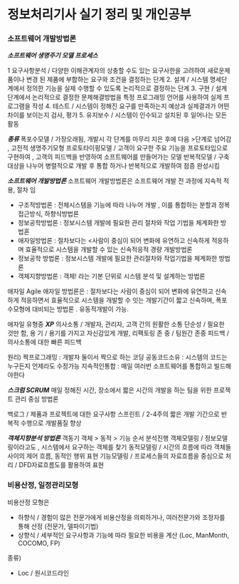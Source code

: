 # 정보처리기사 실기 정리 및 개인공부

### 소프트웨어 개발방법론

***소프트웨어 생명주기 모델 프로세스***

1 요구사항분석 / 다양한 이해관계자의 상충할 수도 있는 요구사한을 고려하여 새로운제품이나 
                변경 된 제품에 부합하는 요구와 조건을 결정하는 단계
2. 설계 / 시스템 명세단계에서 정의한 기능을 실제 수행할 수 있도록 논리적으로 결정하는 단계
3. 구현 / 설계단계에서 논리적으로 결정한 문제해결방법을 특정 프로그래밍 언어를 사용하여 실제 프로그램을 작성
4. 테스트 / 시스템이 정해진 요구를 만족하는지 예상과 실제결과가 어떤 차이를 보이는지 검사, 평가
5. 유지보수 / 시스템이 인수되고 설치된 후 일어나는 모든 활동

***종류***
폭포수모델 / 가장오래됨, 개발시 각 단계를 마무리 지은 후에 다음 >단계로 넘어감 , 고전적 생명주기모형
프로토타이핑모델 / 고객이 요구한 주요 기능을 프로토타입으로 구현하여 , 고객의 피드백을 반영하여 소프트웨어를 만들어가는 모델
반복적모델 / 구축대상을 나누어 병렬적으로 개발 후 통합 하거나 반복적으로 개발하여 점증 완성시킴


***소프트웨어 개발방법론***
소프트웨어 개발방법론은 소프트웨어 개발 전 과정에 지속적 적용, 절차 임

- 구조적방법론 : 전체시스템을 기능에 따라 나누어 개발 , 이를 통합하는 분할과 정복 접근방식, 하향식방법론
- 정보공학방법론 : 정보시스템 개발에 필요한 관리 절차와 작업 기법을 체계화한 방법혼
- 애자일방법론 : 절차보다는 <사람이 중심이 되어 변화에 유연하고 신속하게 적응하며 효율적으로 시스템을 개발할 수 있는 신속적응적 경량 개발방법론
- 정보공학 방법론 : 정보시스템 개발에 필요한 관리절차와 작업기법을 체계화한 방법론
- 객체지향방법론 : 객체! 라는 기본 단위로 시스템 분석 및 설계하는 방법론

애자일 Agile
애자일 방법론은  : 절차보다는 사람이 중심이 되어 변화에 유연하고 신속하게 적응하면서 효율적으로 시스템을 개발할 수 잇는 
 개발기간이 짧고 신속하며, 폭포수모형에 대비되는 방법론 . 유동적개발이 가능.

애자일 유형중
***XP***
 의사소통 / 개발자, 관리자, 고객 간의 원활한 소통
 단순성 / 필요한 것만 함, 
 용 기 / 용기를 가지고 자신감있게 개발, 리팩토링
 존 중 / 팀원간 존중
 피드백 / 의사소통에 대한 빠른 피드백
 
 원리)
 짝프로그래밍 : 개발자 둘이서 짝으로 하는 코딩
 공동코드소유 : 시스템의 코드는 누구든지 언제라도 수정가능
 지속적인통합 : 매일 여러번 소프트웨어를 통합하고 빌드해야한다
 
 ***스크럼  SCRUM***
 매일 정해진 시간, 장소에서 짧은 시간의 개발을 하는 팀을 위한 프로젝트 관리 중심 방법론
 
 백로그 / 제품과 프로젝트에 대한 요구사항
 스프린트 / 2-4주의 짧은 개발 기간으로 반복적 수행으로 개발품질 향상
 
 ***객체지향분석 방법론***
 객동기
 객체 > 동적 > 기능 순서 분석진행
 객체모델링 / 정보모델링이라고도 , 시스템에서 요구하는 객체를 찾기
 동적모델링 / 시간의 흐름에 따라 객체들 사이의 제어 흐름, 동적인 행위 표현
 기능모델링 / 프로세스들의 자료흐름을 중심으로 처리 / DFD자료흐름도를 활용하여 표현
 
 
 ### 비용산정, 일정관리모형
 
 비용산정 모형은 
 + 하향식 / 경험이 많은 전문가에게 비용산정을 의뢰하거나, 여러전문가와 조정자를 통해 산정 (전문가, 델파이기법)
 + 상향식 / 세부적인 요구사항과 기능에 따라 필요한 비용을 계산 (Loc, ManMonth, COCOMO, FP)
 
 종류)
 + Loc / 원시코드라인 
